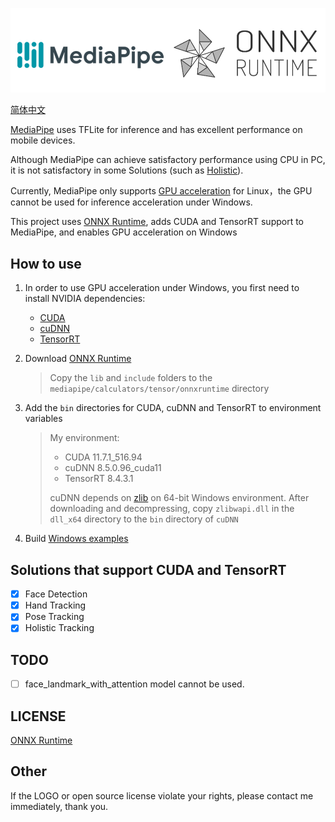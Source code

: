 ![MediaPipe](docs/logo.png) 

[简体中文](README.md)

[MediaPipe](https://github.com/google/mediapipe) uses TFLite for inference and has excellent performance on mobile devices.

Although MediaPipe can achieve satisfactory performance using CPU in PC, it is not satisfactory in some Solutions (such as [Holistic](https://google.github.io/mediapipe/solutions/holistic.html)).

Currently, MediaPipe only supports [GPU acceleration](https://google.github.io/mediapipe/getting_started/gpu_support.html) for Linux，the GPU cannot be used for inference acceleration under Windows.

This project uses [ONNX Runtime](https://github.com/microsoft/onnxruntime), adds CUDA and TensorRT support to MediaPipe, and enables GPU acceleration on Windows

## How to use

1. In order to use GPU acceleration under Windows, you first need to install NVIDIA dependencies:

    - [CUDA](https://developer.nvidia.com/cuda-toolkit)
    - [cuDNN](https://developer.nvidia.com/cudnn)
    - [TensorRT](https://developer.nvidia.com/tensorrt)

2. Download [ONNX Runtime](https://github.com/microsoft/onnxruntime/releases)

    >   Copy the `lib` and `include` folders to the `mediapipe/calculators/tensor/onnxruntime` directory

3. Add the `bin` directories for CUDA, cuDNN and TensorRT to environment variables

    >   My environment:
    >
    >   -   CUDA 11.7.1_516.94
    >   -   cuDNN 8.5.0.96_cuda11
    >   -   TensorRT 8.4.3.1
    >
    >   cuDNN depends on [zlib](http://www.winimage.com/zLibDll/zlib123dllx64.zip) on 64-bit Windows environment. After downloading and decompressing, copy `zlibwapi.dll` in the `dll_x64` directory to the `bin` directory of `cuDNN`

4. Build [Windows examples](/windows_build_example.md)

## Solutions that support CUDA and TensorRT

- [x] Face Detection
- [X] Hand Tracking
- [X] Pose Tracking
- [X] Holistic Tracking

## TODO

- [ ] face_landmark_with_attention model cannot be used.

## LICENSE

[ONNX Runtime](mediapipe/calculators/tensor/onnxruntime/LICENSE)

## Other

If the LOGO or open source license violate your rights, please contact me immediately, thank you.